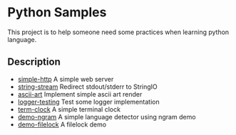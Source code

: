 # Python Samples

This project is to help someone need some practices when learning python language.

## Description

- [simple-http](./simple-http)  A simple web server
- [string-stream](./string-stream)  Redirect stdout/stderr to StringIO
- [ascii-art](./ascii-art)  Implement simple ascii art render
- [logger-testing](./logger-testing)  Test some logger implementation
- [term-clock](./term-clock)  A simple terminal clock
- [demo-ngram](./demo-ngram)  A simple language detector using ngram demo
- [demo-filelock](./demo-filelock)  A filelock demo

